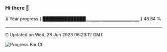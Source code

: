 ### Hi there 👋

⏳ Year progress { ██████████████▁▁▁▁▁▁▁▁▁▁▁▁▁▁▁▁ } 48.84 %

---

⏰ Updated on Wed, 28 Jun 2023 06:23:12 GMT

![Progress Bar CI](https://github.com/liununu/liununu/workflows/Progress%20Bar%20CI/badge.svg)
